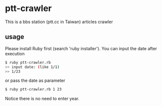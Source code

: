 # ptt-crawler
This is a bbs station (ptt.cc in Taiwan) articles crawler

## usage
Please install Ruby first (search 'ruby installer').
You can input the date after execution
```bash
$ ruby ptt-crawler.rb
>> input date: (like 1/1)
>> 1/23
```
or pass the date as parameter
```bash
$ ruby ptt-crawler.rb 1 23
```
Notice there is no need to enter year.

